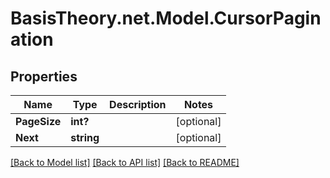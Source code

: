
# BasisTheory.net.Model.CursorPagination

## Properties

Name | Type | Description | Notes
------------ | ------------- | ------------- | -------------
**PageSize** | **int?** |  | [optional] 
**Next** | **string** |  | [optional] 

[[Back to Model list]](../README.md#documentation-for-models)
[[Back to API list]](../README.md#documentation-for-api-endpoints)
[[Back to README]](../README.md)

